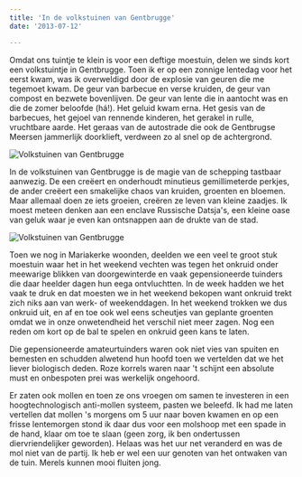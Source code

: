 ```yaml
---
title: 'In de volkstuinen van Gentbrugge'
date: '2013-07-12'

---
```


Omdat ons tuintje te klein is voor een deftige moestuin, delen we sinds kort een volkstuintje in Gentbrugge. Toen ik er op een zonnige lentedag voor het eerst kwam, was ik overweldigd door de explosie van geuren die me tegemoet kwam. De geur van barbecue en verse kruiden, de geur van compost en bezwete bovenlijven. De geur van lente die in aantocht was en die de zomer beloofde (há!). Het geluid kwam erna. Het gesis van de barbecues, het gejoel van rennende kinderen, het gerakel in rulle, vruchtbare aarde. Het geraas van de autostrade die ook de Gentbrugse Meersen jammerlijk doorklieft, verdween zo al snel op de achtergrond.

![Volkstuinen van Gentbrugge](/images/vt2.jpg)

In de volkstuinen van Gentbrugge is de magie van de schepping tastbaar aanwezig. De een creëert en onderhoudt minutieus gemillimeterde perkjes, de ander creëert een smakelijke chaos van kruiden, groenten en bloemen. Maar allemaal doen ze iets groeien, creëren ze leven van kleine zaadjes. Ik moest meteen denken aan een enclave Russische Datsja's, een kleine oase van geluk waar je even kan ontsnappen aan de drukte van de stad.

![Volkstuinen van Gentbrugge](/images/vt1.jpg)

Toen we nog in Mariakerke woonden, deelden we een veel te groot stuk moestuin waar het in het weekend vechten was tegen het onkruid onder meewarige blikken van doorgewinterde en vaak gepensioneerde tuinders die daar heelder dagen hun eega ontvluchtten. In de week hadden we het vaak te druk en dat moesten we in het weekend bekopen want onkruid trekt zich niks aan van werk- of weekenddagen. In het weekend trokken we dus onkruid uit, en af en toe ook wel eens scheutjes van geplante groenten omdat we in onze onwetendheid het verschil niet meer zagen. Nog een reden om kort op de bal te spelen en onkruid geen kans te laten.

Die gepensioneerde amateurtuinders waren ook niet vies van spuiten en bemesten en schudden alwetend hun hoofd toen we vertelden dat we het liever biologisch deden. Roze korrels waren naar 't schijnt een absolute must en onbespoten prei was werkelijk ongehoord.

Er zaten ook mollen en toen ze ons vroegen om samen te investeren in een hoogtechnologisch anti-mollen systeem, pasten we beleefd. Ik had me laten vertellen dat mollen 's morgens om 5 uur naar boven kwamen en op een frisse lentemorgen stond ik daar dus voor een molshoop met een spade in de hand, klaar om toe te slaan (geen zorg, ik ben ondertussen diervriendelijker geworden). Helaas was het uur net veranderd en was de mol niet van de partij. Ik heb er wel een uur genoten van het ontwaken van de tuin. Merels kunnen mooi fluiten jong.



